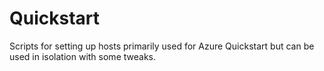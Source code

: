 # Quickstart

Scripts for setting up hosts primarily used for Azure Quickstart but can be used in isolation with some tweaks. 
